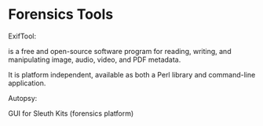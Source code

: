 # Forensics Tools

ExifTool:

is a free and open-source software program for reading, writing, and manipulating image, audio, video, and PDF metadata. 

It is platform independent, available as both a Perl library and command-line application.

Autopsy:

GUI for Sleuth Kits (forensics platform)
